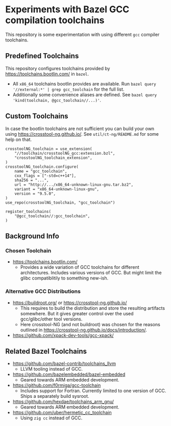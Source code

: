 # Experiments with Bazel GCC compilation toolchains

This repository is some experimentation with using different `gcc` compiler
toolchains.

## Predefined Toolchains

This repository configures toolchains provided by
https://toolchains.bootlin.com/ in `bazel`.

- All `x86_64` toolchains bootlin provides are available. Run `bazel query
  '//external:*' | grep gcc_toolchain` for the full list.
- Additionally some convenience aliases are defined. See `bazel query
  'kind(toolchain, @gcc_toolchain//...)'`.

## Custom Toolchains

In case the bootlin toolchains are not sufficient you can build your own using
https://crosstool-ng.github.io/. See `util/ct-ng/README.md` for some help on
that.

```
crosstoolNG_toolchain = use_extension(
    "//toolchain/crosstoolNG_gcc:extension.bzl",
    "crosstoolNG_toolchain_extension",
)
crosstoolNG_toolchain.configure(
    name = "gcc_toolchain",
    cxx_flags = ["-std=c++14"],
    sha256 = "...",
    url = "http://.../x86_64-unknown-linux-gnu.tar.bz2",
    variant = "x86_64-unknown-linux-gnu",
    version = "9.5.0",
)
use_repo(crosstoolNG_toolchain, "gcc_toolchain")

register_toolchains(
    "@gcc_toolchain//:gcc_toolchain",
)
```

## Background Info

### Chosen Toolchain

- https://toolchains.bootlin.com/
    - Provides a wide variation of GCC toolchains
    for different architectures. Includes various
    versions of GCC. But might limit the glibc
    compatiblitily to something new-ish.

### Alternative GCC Distributions

- https://buildroot.org/ or https://crosstool-ng.github.io/
    - This requires to build the distribution and store
    the resulting artifacts somewhere. But it gives greater
    control over the used gcc/glibc/other tool versions.
    - Here crosstool-NG (and not buildroot) was chosen for the reasons outlined
      in https://crosstool-ng.github.io/docs/introduction/.
- https://github.com/xpack-dev-tools/gcc-xpack/

## Related Bazel Toolchains

- https://github.com/bazel-contrib/toolchains_llvm
    - LLVM tooling instead of GCC.
- https://github.com/bazelembedded/bazel-embedded
    - Geared towards ARM embedded development.
- https://github.com/f0rmiga/gcc-toolchain
    - Includes support for Fortran. Currently limited to one
    version of GCC. Ships a separately build sysroot.
- https://github.com/hexdae/toolchains_arm_gnu/
    - Geared towards ARM embedded development.
- https://github.com/uber/hermetic_cc_toolchain
    - Using `zig cc` instead of GCC.
